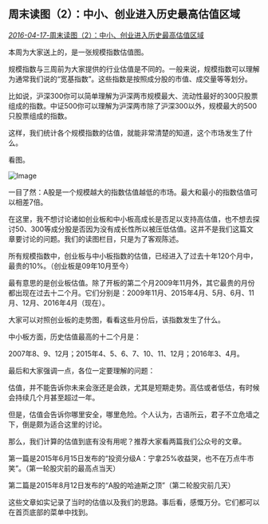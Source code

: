 ## 周末读图（2）：中小、创业进入历史最高估值区域

[ *2016-04-17*-周末读图（2）：中小、创业进入历史最高估值区域](https://mp.weixin.qq.com/s/74CFCml9ix0Lz5DilwuQnw)



本周为大家送上的，是一张规模指数估值图。



规模指数与三周前为大家提供的行业估值是不同的。一般来说，规模指数可以理解为通常我们说的“宽基指数”。这些指数是按照成分股的市值、成交量等等划分。



比如说，沪深300你可以简单理解为沪深两市规模最大、流动性最好的300只股票组成的指数。中证500你可以理解为沪深两市除了沪深300以外，规模最大的500只股票组成的指数。



这样，我们统计各个规模指数的估值，就能非常清楚的知道，这个市场发生了什么。



看图。



![Image](http://mmbiz.qpic.cn/mmbiz/SEPick5M9xjPI8iaeoMF9hQJ4hj7ulYBrmOngmbRrl5wuezfc1exaicdCBU81mztj2XXJOxO0AqHk6uicBBj8Dpf3Q/640?wx_fmt=png&tp=webp&wxfrom=5&wx_lazy=1&wx_co=1)



一目了然：A股是一个规模越大的指数估值越低的市场。最大和最小的指数估值可以相差7倍。



在这里，我不想讨论诸如创业板和中小板高成长是否足以支持高估值，也不想去探讨50、300等成分股是否因为没有成长性所以被压低估值。这并不是我们这篇文章要讨论的问题。我们的读图栏目，只是为了客观陈述。



所有规模指数中，创业板与中小板指数的估值，已经进入了过去十年120个月中，最贵的10%。（创业板是09年10月至今）



最有意思的是创业板估值。除了开板的第二个月2009年11月外，其它最贵的月份都出现在过去十二个月。它们分别是：2009年11月、2015年4月、5月、6月、11月、12月、2016年4月（现在）。



大家可以对照创业板的走势图，看看这些月份后，该指数发生了什么。



中小板方面，历史估值最高的十二个月是：



2007年8、9、12月；2015年4、5、6、7、10、11、12月；2016年3、4月。





最后和大家强调一点，各位一定要理解的问题：



估值，并不能告诉你未来会涨还是会跌，尤其是短期走势。高估或者低估，有时候会持续几个月甚至超过一年。



但是，估值会告诉你哪里安全，哪里危险。个人认为，古语所云，君子不立危墙之下，倒是颇为适合这里的讨论。



那么，我们计算的估值到底有没有用呢？推荐大家看两篇我们公众号的文章。



第一篇是2015年6月15日发布的“投资分级A：宁拿25%收益哭，也不在万点牛市笑”。（第一轮股灾前的最高点当天）



第二篇是2015年8月12日发布的“A股的哈迪斯之顶”（第二轮股灾前几天）



这些文章如实记录了当时的估值以及我们的思路。事后看，感慨万分。它们都可以在首页底部的菜单中找到。